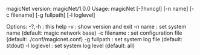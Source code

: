magicNet version: magicNet/1.0.0
Usage: magicNet [-?hvncgl] [-n name] [-c filename] [-g fullpath] [-l loglevel]

Options:
  -?,-h         : this help
  -v            : show version and exit
  -n name       : set system name (default: magic network base)
  -c filename   : set configuration file (default: ./conf/magicnet.conf)
  -g fullpath   : set system log file (default: stdout)
  -l loglevel   : set system log level (default: all)
